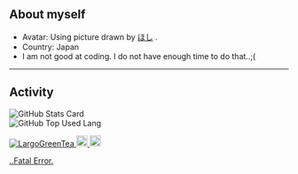 About myself
- 
- Avatar: Using picture drawn by [ほし](https://www.pixiv.net/users/1198913) .
- Country: Japan
- I am not good at coding. I do not have enough time to do that..;(
----



<!---

-->
</div>


## Activity
<div align="left">
 <img alt="GitHub Stats Card" src="https://github-readme-stats.vercel.app/api?username=LargoGreenTea&show_icons=true&count_private=true&theme=merko">
</div>
 <img alt ="GitHub Top Used Lang" src="https://github-readme-stats.vercel.app/api/top-langs/?username=LargoGreenTea&layout=compact&hide=html&theme=merko">
</div>

</div>
<p align="left"> 
  <a href="https://github.com/LargoGreenTea/LargoGreenTea">
    <img src="https://komarev.com/ghpvc/?username=LargoGreenTea" alt="LargoGreenTea" />
  </a>
  <a href="http://twitter.com/LargoGreenTea">
    <img height="20" src="https://img.shields.io/twitter/follow/LargoGreenTea?label=Twitter&logo=twitter&style=flat" />
  </a>
  <a href="https://github.com/LargoGreenTea">
    <img height="20" src="https://img.shields.io/github/followers/LargoGreenTea?label=follow&logo=github&style=flat" />
  
..Fatal Error.

